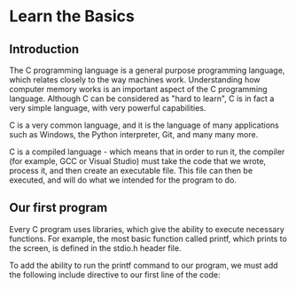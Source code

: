 # Learn the Basics

## Introduction

The C programming language is a general purpose programming language, which relates closely to the way machines work. Understanding how computer memory works is an important aspect of the C programming language. Although C can be considered as "hard to learn", C is in fact a very simple language, with very powerful capabilities.

C is a very common language, and it is the language of many applications such as Windows, the Python interpreter, Git, and many many more.

C is a compiled language - which means that in order to run it, the compiler (for example, GCC or Visual Studio) must take the code that we wrote, process it, and then create an executable file. This file can then be executed, and will do what we intended for the program to do.

## Our first program
Every C program uses libraries, which give the ability to execute necessary functions. For example, the most basic function called printf, which prints to the screen, is defined in the stdio.h header file.

To add the ability to run the printf command to our program, we must add the following include directive to our first line of the code: